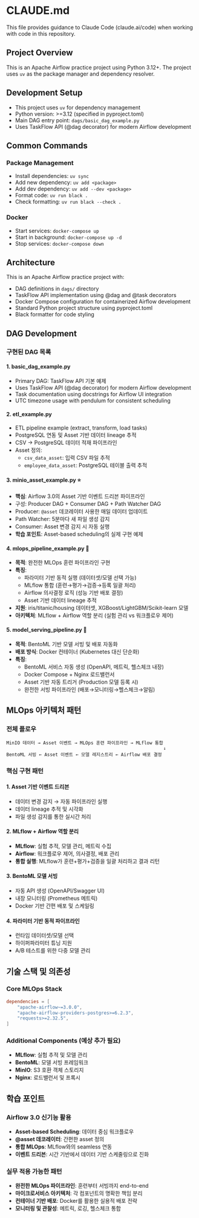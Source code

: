 # CLAUDE.md

This file provides guidance to Claude Code (claude.ai/code) when working with code in this repository.

## Project Overview

This is an Apache Airflow practice project using Python 3.12+. The project uses `uv` as the package manager and dependency resolver.

## Development Setup

- This project uses `uv` for dependency management
- Python version: >=3.12 (specified in pyproject.toml)
- Main DAG entry point: `dags/basic_dag_example.py`
- Uses TaskFlow API (@dag decorator) for modern Airflow development

## Common Commands

### Package Management
- Install dependencies: `uv sync`
- Add new dependency: `uv add <package>`
- Add dev dependency: `uv add --dev <package>`
- Format code: `uv run black .`
- Check formatting: `uv run black --check .`

### Docker
- Start services: `docker-compose up`
- Start in background: `docker-compose up -d`
- Stop services: `docker-compose down`

## Architecture

This is an Apache Airflow practice project with:
- DAG definitions in `dags/` directory
- TaskFlow API implementation using @dag and @task decorators
- Docker Compose configuration for containerized Airflow development
- Standard Python project structure using pyproject.toml
- Black formatter for code styling

## DAG Development

### 구현된 DAG 목록

#### 1. **basic_dag_example.py**
- Primary DAG: TaskFlow API 기본 예제
- Uses TaskFlow API (@dag decorator) for modern Airflow development
- Task documentation using docstrings for Airflow UI integration
- UTC timezone usage with pendulum for consistent scheduling

#### 2. **etl_example.py** 
- ETL pipeline example (extract, transform, load tasks)
- PostgreSQL 연동 및 Asset 기반 데이터 lineage 추적
- CSV → PostgreSQL 데이터 적재 파이프라인
- Asset 정의:
  - `csv_data_asset`: 입력 CSV 파일 추적
  - `employee_data_asset`: PostgreSQL 테이블 출력 추적

#### 3. **minio_asset_example.py** ⭐️
- **핵심**: Airflow 3.0의 Asset 기반 이벤트 드리븐 파이프라인
- 구성: Producer DAG + Consumer DAG + Path Watcher DAG
- Producer: `@asset` 데코레이터 사용한 매일 데이터 업데이트
- Path Watcher: 5분마다 새 파일 생성 감지
- Consumer: Asset 변경 감지 시 자동 실행
- **학습 포인트**: Asset-based scheduling의 실제 구현 예제

#### 4. **mlops_pipeline_example.py** 🚀
- **목적**: 완전한 MLOps 훈련 파이프라인 구현
- **특징**: 
  - 파라미터 기반 동적 실행 (데이터셋/모델 선택 가능)
  - MLflow 통합 (훈련→평가→검증→등록 일괄 처리)
  - Airflow 의사결정 로직 (성능 기반 배포 결정)
  - Asset 기반 데이터 lineage 추적
- **지원**: iris/titanic/housing 데이터셋, XGBoost/LightGBM/Scikit-learn 모델
- **아키텍처**: MLflow + Airflow 역할 분리 (실험 관리 vs 워크플로우 제어)

#### 5. **model_serving_pipeline.py** 🍱
- **목적**: BentoML 기반 모델 서빙 및 배포 자동화
- **배포 방식**: Docker 컨테이너 (Kubernetes 대신 단순화)
- **특징**:
  - BentoML 서비스 자동 생성 (OpenAPI, 메트릭, 헬스체크 내장)
  - Docker Compose + Nginx 로드밸런서
  - Asset 기반 자동 트리거 (Production 모델 등록 시)
  - 완전한 서빙 파이프라인 (배포→모니터링→헬스체크→알림)

## MLOps 아키텍처 패턴

### 전체 플로우
```
MinIO 데이터 → Asset 이벤트 → MLOps 훈련 파이프라인 → MLflow 통합
                                                          ↓
BentoML 서빙 ← Asset 이벤트 ← 모델 레지스트리 ← Airflow 배포 결정
```

### 핵심 구현 패턴

#### 1. **Asset 기반 이벤트 드리븐**
- 데이터 변경 감지 → 자동 파이프라인 실행
- 데이터 lineage 추적 및 시각화
- 파일 생성 감지를 통한 실시간 처리

#### 2. **MLflow + Airflow 역할 분리**
- **MLflow**: 실험 추적, 모델 관리, 메트릭 수집
- **Airflow**: 워크플로우 제어, 의사결정, 배포 관리
- **통합 실행**: MLflow가 훈련+평가+검증을 일괄 처리하고 결과 리턴

#### 3. **BentoML 모델 서빙**
- 자동 API 생성 (OpenAPI/Swagger UI)
- 내장 모니터링 (Prometheus 메트릭)
- Docker 기반 간편 배포 및 스케일링

#### 4. **파라미터 기반 동적 파이프라인**
- 런타임 데이터셋/모델 선택
- 하이퍼파라미터 튜닝 지원
- A/B 테스트를 위한 다중 모델 관리

## 기술 스택 및 의존성

### Core MLOps Stack
```toml
dependencies = [
    "apache-airflow~=3.0.0",
    "apache-airflow-providers-postgres>=6.2.3", 
    "requests>=2.32.5",
]
```

### Additional Components (예상 추가 필요)
- **MLflow**: 실험 추적 및 모델 관리
- **BentoML**: 모델 서빙 프레임워크  
- **MinIO**: S3 호환 객체 스토리지
- **Nginx**: 로드밸런서 및 프록시

## 학습 포인트

### Airflow 3.0 신기능 활용
- **Asset-based Scheduling**: 데이터 중심 워크플로우
- **@asset 데코레이터**: 간편한 asset 정의
- **통합 MLOps**: MLflow와의 seamless 연동
- **이벤트 드리븐**: 시간 기반에서 데이터 기반 스케줄링으로 진화

### 실무 적용 가능한 패턴
- **완전한 MLOps 파이프라인**: 훈련부터 서빙까지 end-to-end
- **마이크로서비스 아키텍처**: 각 컴포넌트의 명확한 책임 분리  
- **컨테이너 기반 배포**: Docker를 활용한 실용적 배포 전략
- **모니터링 및 관찰성**: 메트릭, 로깅, 헬스체크 통합